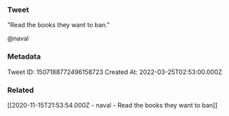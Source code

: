 ### Tweet
"Read the books they want to ban."

@naval

### Metadata
Tweet ID: 1507188772496158723
Created At: 2022-03-25T02:53:00.000Z

### Related
[[2020-11-15T21:53:54.000Z - naval - Read the books they want to ban]]


